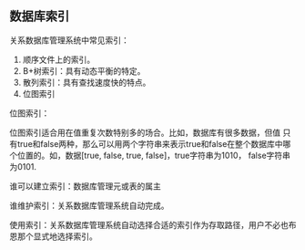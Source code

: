 ## 数据库索引

关系数据库管理系统中常见索引：

1. 顺序文件上的索引。
2. B+树索引：具有动态平衡的特定。
3. 散列索引：具有查找速度快的特点。
4. 位图索引



位图索引：

位图索引适合用在值重复次数特别多的场合。比如，数据库有很多数据，但值 只有true和false两种，那么可以用两个字符串来表示true和false在整个数据库中哪个位置的。如，数据[true, false, true, false]，true字符串为1010， false字符串为0101.



谁可以建立索引：数据库管理元或表的属主

谁维护索引：关系数据库管理系统自动完成。

使用索引：关系数据库管理系统自动选择合适的索引作为存取路径，用户不必也布恩那个显式地选择索引。
